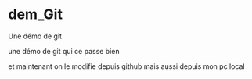 # dem_Git

Une démo de git

une démo de git qui ce passe bien

et maintenant on le modifie depuis github
mais aussi depuis mon pc local
